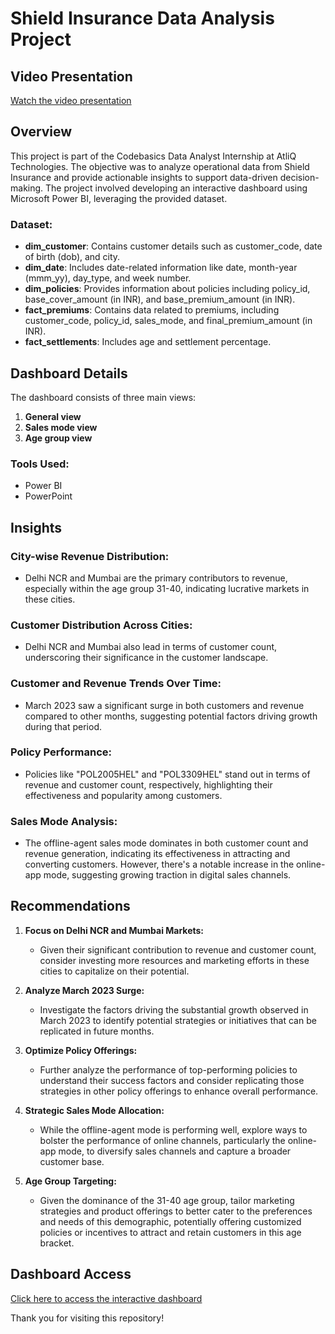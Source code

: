 # Shield Insurance Data Analysis Project

## Video Presentation
[Watch the video presentation](https://youtu.be/mUsYVq93crc?si=iUS0uXyafgIgOFtb)

## Overview
This project is part of the Codebasics Data Analyst Internship at AtliQ Technologies. The objective was to analyze operational data from Shield Insurance and provide actionable insights to support data-driven decision-making. The project involved developing an interactive dashboard using Microsoft Power BI, leveraging the provided dataset.

### Dataset:
- **dim_customer**: Contains customer details such as customer_code, date of birth (dob), and city.
- **dim_date**: Includes date-related information like date, month-year (mmm_yy), day_type, and week number.
- **dim_policies**: Provides information about policies including policy_id, base_cover_amount (in INR), and base_premium_amount (in INR).
- **fact_premiums**: Contains data related to premiums, including customer_code, policy_id, sales_mode, and final_premium_amount (in INR).
- **fact_settlements**: Includes age and settlement percentage.

## Dashboard Details
The dashboard consists of three main views:
1. **General view**
2. **Sales mode view**
3. **Age group view**

### Tools Used:
- Power BI
- PowerPoint

## Insights

### City-wise Revenue Distribution:
- Delhi NCR and Mumbai are the primary contributors to revenue, especially within the age group 31-40, indicating lucrative markets in these cities.

### Customer Distribution Across Cities:
- Delhi NCR and Mumbai also lead in terms of customer count, underscoring their significance in the customer landscape.

### Customer and Revenue Trends Over Time:
- March 2023 saw a significant surge in both customers and revenue compared to other months, suggesting potential factors driving growth during that period.

### Policy Performance:
- Policies like "POL2005HEL" and "POL3309HEL" stand out in terms of revenue and customer count, respectively, highlighting their effectiveness and popularity among customers.

### Sales Mode Analysis:
- The offline-agent sales mode dominates in both customer count and revenue generation, indicating its effectiveness in attracting and converting customers. However, there's a notable increase in the online-app mode, suggesting growing traction in digital sales channels.

## Recommendations

1. **Focus on Delhi NCR and Mumbai Markets:**
   - Given their significant contribution to revenue and customer count, consider investing more resources and marketing efforts in these cities to capitalize on their potential.

2. **Analyze March 2023 Surge:**
   - Investigate the factors driving the substantial growth observed in March 2023 to identify potential strategies or initiatives that can be replicated in future months.

3. **Optimize Policy Offerings:**
   - Further analyze the performance of top-performing policies to understand their success factors and consider replicating those strategies in other policy offerings to enhance overall performance.

4. **Strategic Sales Mode Allocation:**
   - While the offline-agent mode is performing well, explore ways to bolster the performance of online channels, particularly the online-app mode, to diversify sales channels and capture a broader customer base.

5. **Age Group Targeting:**
   - Given the dominance of the 31-40 age group, tailor marketing strategies and product offerings to better cater to the preferences and needs of this demographic, potentially offering customized policies or incentives to attract and retain customers in this age bracket.

## Dashboard Access
[Click here to access the interactive dashboard](https://app.powerbi.com/view?r=eyJrIjoiZWE1YzM1ZGYtNjQ0Zi00MjMzLWIyMWEtNmE4MDhiYmVlYzk3IiwidCI6ImM2ZTU0OWIzLTVmNDUtNDAzMi1hYWU5LWQ0MjQ0ZGM1YjJjNCJ9)

Thank you for visiting this repository!
